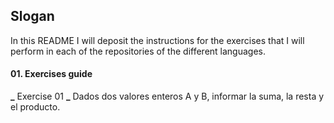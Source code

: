 ## Slogan
In this README I will deposit the instructions for the exercises that I will perform in each of the repositories of the different languages.

#### 01. Exercises guide
  **_** Exercise 01
    **_** Dados dos valores enteros A y B, informar la suma, la resta y el producto.
